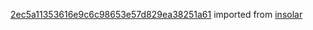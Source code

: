 [2ec5a11353616e9c6c98653e57d829ea38251a61](https://github.com/insolar/insolar/commit/2ec5a11353616e9c6c98653e57d829ea38251a61) imported from [insolar](https://github.com/insolar/insolar)
